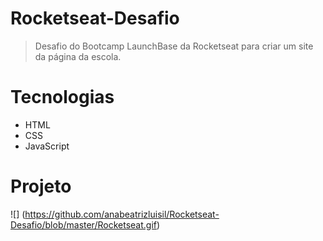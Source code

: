 # Rocketseat-Desafio

> Desafio do Bootcamp LaunchBase da Rocketseat para criar um site da página da escola.

# Tecnologias 

- HTML
- CSS
- JavaScript

# Projeto

![] (https://github.com/anabeatrizluisil/Rocketseat-Desafio/blob/master/Rocketseat.gif)
